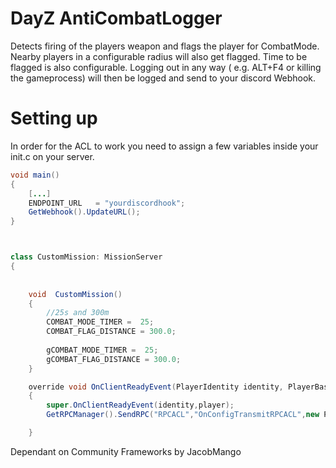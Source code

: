 # DayZ AntiCombatLogger

Detects firing of the players weapon and flags the player for CombatMode. Nearby players in a configurable radius will also get flagged. Time to be flagged is also configurable.
Logging out in any way ( e.g. ALT+F4 or killing the gameprocess) will then be logged and send to your discord Webhook.


# Setting up

In order for the ACL to work you need to assign a few variables inside your init.c on your server.
```java
void main()
{
	[...]
	ENDPOINT_URL   = "yourdiscordhook";
	GetWebhook().UpdateURL();
}



class CustomMission: MissionServer
{
	
	
  	void  CustomMission()
	{
		//25s and 300m
		COMBAT_MODE_TIMER =  25;
		COMBAT_FLAG_DISTANCE = 300.0;
		
		gCOMBAT_MODE_TIMER =  25;
		gCOMBAT_FLAG_DISTANCE = 300.0;
	}

 	override void OnClientReadyEvent(PlayerIdentity identity, PlayerBase player)
	{
		super.OnClientReadyEvent(identity,player);
		GetRPCManager().SendRPC("RPCACL","OnConfigTransmitRPCACL",new Param2<int,float>(COMBAT_MODE_TIMER,COMBAT_FLAG_DISTANCE),false,identity);

	}
```

Dependant on Community Frameworks by JacobMango
